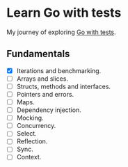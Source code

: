 # Learn Go with tests
My journey of exploring [Go with tests](https://quii.gitbook.io/learn-go-with-tests/).

## Fundamentals
- [X] Iterations and benchmarking.
- [ ] Arrays and slices.
- [ ] Structs, methods and interfaces.
- [ ] Pointers and errors.
- [ ] Maps.
- [ ] Dependency injection.
- [ ] Mocking.
- [ ] Concurrency.
- [ ] Select.
- [ ] Reflection.
- [ ] Sync.
- [ ] Context.
